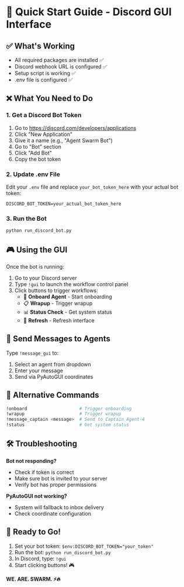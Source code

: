 # 🚀 Quick Start Guide - Discord GUI Interface

## ✅ What's Working
- All required packages are installed ✅
- Discord webhook URL is configured ✅
- Setup script is working ✅
- .env file is configured ✅

## ❌ What You Need to Do

### 1. Get a Discord Bot Token
1. Go to https://discord.com/developers/applications
2. Click "New Application"
3. Give it a name (e.g., "Agent Swarm Bot")
4. Go to "Bot" section
5. Click "Add Bot"
6. Copy the bot token

### 2. Update .env File
Edit your `.env` file and replace `your_bot_token_here` with your actual bot token:
```
DISCORD_BOT_TOKEN=your_actual_bot_token_here
```

### 3. Run the Bot
```bash
python run_discord_bot.py
```

## 🎮 Using the GUI

Once the bot is running:
1. Go to your Discord server
2. Type `!gui` to launch the workflow control panel
3. Click buttons to trigger workflows:
   - 🚀 **Onboard Agent** - Start onboarding
   - 📋 **Wrapup** - Trigger wrapup
   - 📊 **Status Check** - Get system status
   - 🔄 **Refresh** - Refresh interface

## 💬 Send Messages to Agents

Type `!message_gui` to:
1. Select an agent from dropdown
2. Enter your message
3. Send via PyAutoGUI coordinates

## 🔧 Alternative Commands

```bash
!onboard                    # Trigger onboarding
!wrapup                     # Trigger wrapup
!message_captain <message>  # Send to Captain Agent-4
!status                     # Get system status
```

## 🛠️ Troubleshooting

**Bot not responding?**
- Check if token is correct
- Make sure bot is invited to your server
- Verify bot has proper permissions

**PyAutoGUI not working?**
- System will fallback to inbox delivery
- Check coordinate configuration

## 🎯 Ready to Go!

1. Set your bot token: `$env:DISCORD_BOT_TOKEN="your_token"`
2. Run the bot: `python run_discord_bot.py`
3. In Discord, type: `!gui`
4. Start clicking buttons! 🎮

**WE. ARE. SWARM. ⚡️🔥**
